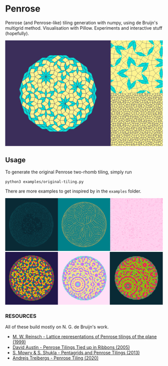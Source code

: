 # Penrose

Penrose (and Penrose-like) tiling generation with numpy, using de Bruijn's multigrid method. 
Visualisation with Pillow. Experiments and interactive stuff (hopefully).

![examples](images/readme-examples-1.png)

## Usage

To generate the original Penrose two-rhomb tiling, simply run

```
python3 examples/original-tiling.py
```

There are more examples to get inspired by in the `examples` folder.


![examples](images/readme-examples-2.png)
![examples](images/readme-examples-3.png)


### RESOURCES

All of these build mostly on N. G. de Bruijn's work.

- [M. W. Reinsch - Lattice representations of Penrose tilings of the plane (1999)](https://arxiv.org/abs/math-ph/9911024)
- [David Austin - Penrose Tilings Tied up in Ribbons (2005)](http://www.ams.org/publicoutreach/feature-column/fcarc-ribbons)
- [S. Mowry & S. Shukla - Pentagrids and Penrose Tilings (2013)](https://web.williams.edu/Mathematics/sjmiller/public_html/hudson/HRUMC-Mowry&Shukla_Pentagrids%20and%20Penrose.pdf)
- [Andrejs Treibergs - Penrose Tiling (2020)](http://www.math.utah.edu/~treiberg/PenroseSlides.pdf)
